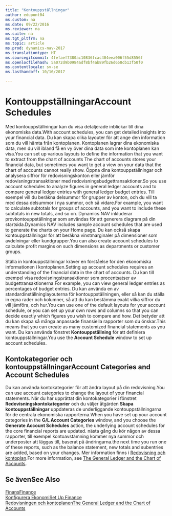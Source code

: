 ```yaml
---
title: "Kontouppställningar"
author: edupont04
ms.custom: na
ms.date: 09/22/2016
ms.reviewer: na
ms.suite: na
ms.tgt_pltfrm: na
ms.topic: article
ms.prod: dynamics-nav-2017
ms.translationtype: HT
ms.sourcegitcommit: 4fefaef7380ac10836fcac404eea006f55d8556f
ms.openlocfilehash: 5a072d9b0984adf8bf4ab89fb26d658cb13f50f0
ms.contentlocale: sv-se
ms.lasthandoff: 10/16/2017

---
```


# <a name="account-schedules"></a><span data-ttu-id="d016d-102">Kontouppställningar</span><span class="sxs-lookup"><span data-stu-id="d016d-102">Account Schedules</span></span>
<span data-ttu-id="d016d-103">Med kontouppställningar kan du visa detaljerade inblickar till dina ekonomiska data.</span><span class="sxs-lookup"><span data-stu-id="d016d-103">With account schedules, you can get detailed insights into your financial data.</span></span> <span data-ttu-id="d016d-104">Du kan skapa olika layouter för att ange den information som du vill hämta från kontoplanen. Kontoplanen lagrar dina ekonomiska data, men du vill ibland få en vy över dina data som inte kontoplanen kan visa.</span><span class="sxs-lookup"><span data-stu-id="d016d-104">You can set up various layouts to define the information that you want to extract from the chart of accounts The chart of accounts stores your financial data, but sometimes you want to get a view on your data that the chart of accounts cannot really show.</span></span> <span data-ttu-id="d016d-105">Öppna dina kontouppställningar och analysera siffror för redovisningskonton eller jämför redovisningstransaktioner med redovisningsbudgettransaktioner.</span><span class="sxs-lookup"><span data-stu-id="d016d-105">So you use account schedules to analyze figures in general ledger accounts and to compare general ledger entries with general ledger budget entries.</span></span>
<span data-ttu-id="d016d-106">Till exempel vill du beräkna delsummor för grupper av konton, och du vill ta med dessa delsummor i nya summor, och så vidare.</span><span class="sxs-lookup"><span data-stu-id="d016d-106">For example, you want to calculate subtotals for groups of accounts, and you want to include these subtotals in new totals, and so on.</span></span>
<span data-ttu-id="d016d-107">Dynamics NAV inkluderar provkontouppställningar som användas för att generera diagram på din startsida.</span><span class="sxs-lookup"><span data-stu-id="d016d-107">Dynamics NAV includes sample account schedules that are used to generate the charts on your Home page.</span></span> <span data-ttu-id="d016d-108">Du kan också skapa kontouppställningar för att beräkna vinstmarginaler på dimensioner som avdelningar eller kundgrupper.</span><span class="sxs-lookup"><span data-stu-id="d016d-108">You can also create account schedules to calculate profit margins on such dimensions as departments or customer groups.</span></span>  

<span data-ttu-id="d016d-109">Ställa in kontouppställningar kräver en förståelse för den ekonomiska informationen i kontoplanen.</span><span class="sxs-lookup"><span data-stu-id="d016d-109">Setting up account schedules requires an understanding of the financial data in the chart of accounts.</span></span>
<span data-ttu-id="d016d-110">Du kan till exempel visa redovisningstransaktioner som procentsatser av budgettransaktionerna.</span><span class="sxs-lookup"><span data-stu-id="d016d-110">For example, you can view general ledger entries as percentages of budget entries.</span></span>
<span data-ttu-id="d016d-111">Du kan använda en av standardinställninglayouterna för kontouppställningen, eller så kan du ställa in egna rader och kolumner, så att du kan bestämma exakt vilka siffror du vill jämföra, och hur.</span><span class="sxs-lookup"><span data-stu-id="d016d-111">You can use one of the default layouts for your account schedule, or you can set up your own rows and columns so that you can decide exactly which figures you wish to compare and how.</span></span>
<span data-ttu-id="d016d-112">Det betyder att du kan skapa så många anpassade finansiella rapporter som du önskar.</span><span class="sxs-lookup"><span data-stu-id="d016d-112">This means that you can create as many customized financial statements as you want.</span></span> <span data-ttu-id="d016d-113">Du kan använda fönstret **Kontouppställning** för att definiera kontouppställningar.</span><span class="sxs-lookup"><span data-stu-id="d016d-113">You use the **Account Schedule** window to set up account schedules.</span></span>  

## <a name="account-categories-and-account-schedules"></a><span data-ttu-id="d016d-114">Kontokategorier och kontouppställningar</span><span class="sxs-lookup"><span data-stu-id="d016d-114">Account Categories and Account Schedules</span></span>
<span data-ttu-id="d016d-115">Du kan använda kontokategorier för att ändra layout på din redovisning.</span><span class="sxs-lookup"><span data-stu-id="d016d-115">You can use account categories to change the layout of your financial statements.</span></span> <span data-ttu-id="d016d-116">När du har upprättat din kontokategorier i fönstret **Redovisningskontokategorier** och du väljer åtgärden **Skapa kontouppställningar** uppdateras de underliggande kontouppställningarna för de centrala ekonomiska rapporterna.</span><span class="sxs-lookup"><span data-stu-id="d016d-116">When you have set up your account categories in the **G/L Account Categories** window, and you choose the **Generate Account Schedules** action, the underlying account schedules for the core financial reports are updated.</span></span> <span data-ttu-id="d016d-117">nästa gång du kör någon av dessa rapporter, till exempel kontoavstämning kommer nya summor och underposter att läggas till, baserat på ändringarna.</span><span class="sxs-lookup"><span data-stu-id="d016d-117">the next time you run one of these reports, such as the balance statement, new totals and subentries are added, based on your changes.</span></span> <span data-ttu-id="d016d-118">Mer information finns i [Redovisning och kontoplan](finance-general-ledger.md).</span><span class="sxs-lookup"><span data-stu-id="d016d-118">For more information, see [The General Ledger and the Chart of Accounts](finance-general-ledger.md).</span></span>    
## <a name="see-also"></a><span data-ttu-id="d016d-119">Se även</span><span class="sxs-lookup"><span data-stu-id="d016d-119">See Also</span></span>
[<span data-ttu-id="d016d-120">Finans</span><span class="sxs-lookup"><span data-stu-id="d016d-120">Finance</span></span>](finance.md)  
[<span data-ttu-id="d016d-121">Konfigurera Ekonomi</span><span class="sxs-lookup"><span data-stu-id="d016d-121">Set Up Finance</span></span>](finance-setup-finance.md)  
[<span data-ttu-id="d016d-122">Redovisningen och kontoplanen</span><span class="sxs-lookup"><span data-stu-id="d016d-122">The General Ledger and the Chart of Accounts</span></span>](finance-general-ledger.md)  

